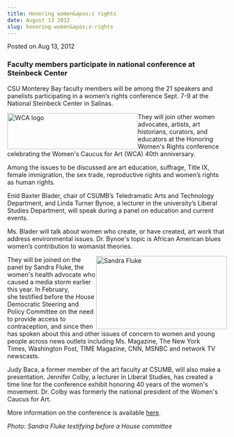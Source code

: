 ```yaml
---
title: Honoring women&apos;s rights
date: August 13 2012
slug: honoring-women&apos;s-rights
---
```


 



<span class="date">Posted on Aug 13, 2012    </span>
<h3>Faculty members participate in national conference at Steinbeck
Center</h3>
<p>CSU Monterey Bay faculty members will be among the 21 speakers
and panelists participating in a women&#x2019;s rights conference Sept.
7-9 at the National Steinbeck Center in Salinas.</p>
<p><img alt="WCA logo" src="https://news.csumb.edu/sites/default/files/65/attachments/news/images/wca_logo.jpg" style="float:left; width:300px; height:83px">They will join other
women advocates, artists, art historians, curators, and educators
at the Honoring Women&apos;s Rights conference celebrating the Women&apos;s
Caucus for Art (WCA) 40th anniversary.</img></p>
<p>Among the issues to be discussed are art education, suffrage,
Title IX, female immigration, the sex trade, reproductive rights
and women&#x2019;s rights as human rights.</p>
<p>Enid Baxter Blader, chair of CSUMB&#x2019;s Teledramatic Arts and
Technology Department, and Linda Turner Bynoe, a lecturer in the
university&#x2019;s Liberal Studies Department, will speak during a panel
on education and current events.</p>
<p>Ms. Blader will talk about women who create, or have created,
art work that address environmental issues. Dr. Bynoe&apos;s topic is
African American blues women&#x2019;s contribution to womanist
theories.</p>
<p><img alt="Sandra Fluke" src="https://news.csumb.edu/sites/default/files/65/attachments/news/images/fluke.sandra.jpeg" style="float:right; width:300px; height:168px">They will be
joined on the panel by Sandra Fluke, the women&apos;s
health&#xA0;advocate who caused a media storm earlier this year. In
February, she&#xA0;testified before the House Democratic Steering
and Policy Committee on&#xA0;the need to provide access to
contraception, and since then has spoken&#xA0;about this and other
issues of concern to women and young people&#xA0;across news
outlets including Ms. Magazine, The New York Times,&#xA0;Washington
Post, TIME Magazine, CNN, MSNBC and network TV newscasts.</img></p>
<p>Judy Baca, a former member of the art faculty at CSUMB, will
also make a presentation. Jennifer Colby, a lecturer in Liberal
Studies, has created a time line for the conference exhibit
honoring 40 years of the women&apos;s movement. Dr. Colby was formerly
the national president of the Women&apos;s Caucus for Art.</p>
<p>More information on the conference is available <a href="https://www.honoringwomensrights.org" rel="nofollow">here</a>.&#xA0;</p>
<p class="small"><em>Photo: Sandra Fluke testifying before a House
committee</em></p>





 
